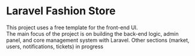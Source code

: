 # Laravel Fashion Store

This project uses a free template for the front-end UI.  
The main focus of the project is on building the back-end logic, admin panel, and core management system with Laravel.
Other sections (market, users, notifications, tickets) in progress